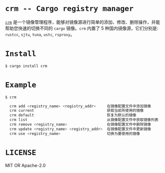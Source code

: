 # `crm -- Cargo registry manager`

[`crm`](https://github.com/wtklbm/crm) 是一个镜像管理程序，能够对镜像源进行简单的添加、修改、删除操作，并能帮助您快速的切换不同的 `cargo` 镜像。`crm` 内置了 5 种国内镜像源，它们分别是: `rustcc`, `sjtu`, `tuna`, `ustc`, `rsproxy`。

# `Install`

```bash
$ cargo install crm
```

# `Example`

```bash
$ crm

  crm add <registry_name> <registry_addr>     在镜像配置文件中添加镜像
  crm current                                 获取当前所使用的镜像
  crm default                                 恢复为默认的镜像
  crm list                                    从镜像配置文件中获取镜像列表
  crm remove <registry_name>                  在镜像配置文件中删除镜像
  crm update <registry_name> <registry_addr>  在镜像配置文件中更新镜像
  crm use <registry_name>                     切换为要使用的镜像
```

# `LICENSE`

MIT OR Apache-2.0
